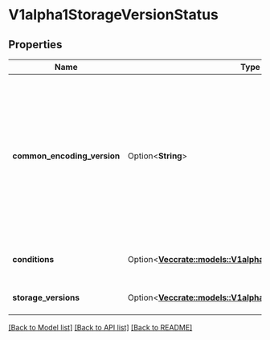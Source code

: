# V1alpha1StorageVersionStatus

## Properties

Name | Type | Description | Notes
------------ | ------------- | ------------- | -------------
**common_encoding_version** | Option<**String**> | If all API server instances agree on the same encoding storage version, then this field is set to that version. Otherwise this field is left empty. API servers should finish updating its storageVersionStatus entry before serving write operations, so that this field will be in sync with the reality. | [optional]
**conditions** | Option<[**Vec<crate::models::V1alpha1StorageVersionCondition>**](v1alpha1.StorageVersionCondition.md)> | The latest available observations of the storageVersion's state. | [optional]
**storage_versions** | Option<[**Vec<crate::models::V1alpha1ServerStorageVersion>**](v1alpha1.ServerStorageVersion.md)> | The reported versions per API server instance. | [optional]

[[Back to Model list]](../README.md#documentation-for-models) [[Back to API list]](../README.md#documentation-for-api-endpoints) [[Back to README]](../README.md)


